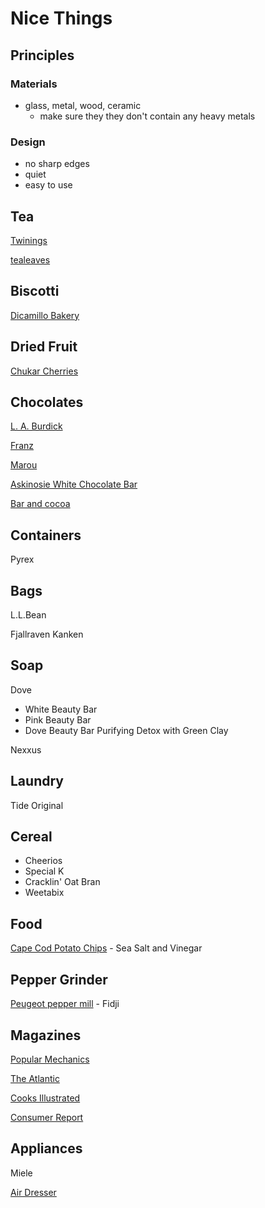 # Nice Things

## Principles

### Materials

- glass, metal, wood, ceramic
    - make sure they they don't contain any heavy metals

### Design

- no sharp edges
- quiet
- easy to use

## Tea

[Twinings](https://twiningsusa.com/)

[tealeaves](https://www.tealeaves.com/)

## Biscotti

[Dicamillo Bakery](https://www.dicamillobakery.com/)

## Dried Fruit

[Chukar Cherries](https://www.chukar.com/)

## Chocolates

[L. A. Burdick](https://www.burdickchocolate.com/)

[Franz](https://frans.com/)

[Marou](https://marouchocolate.com/)

[Askinosie White Chocolate Bar](https://askinosie.com/collections/white-chocolate-bars)

[Bar and cocoa](https://barandcocoa.com/)

## Containers

Pyrex

## Bags

L.L.Bean

Fjallraven Kanken

## Soap

Dove

- White Beauty Bar
- Pink Beauty Bar
- Dove Beauty Bar Purifying Detox with Green Clay

Nexxus

## Laundry

Tide Original

## Cereal

- Cheerios
- Special K
- Cracklin' Oat Bran
- Weetabix


## Food

[Cape Cod Potato Chips](https://www.capecodchips.com/)
    - Sea Salt and Vinegar

## Pepper Grinder

[Peugeot pepper mill](https://us.peugeot-saveurs.com/en_us/pepper-mills)
    - Fidji

## Magazines

[Popular Mechanics](https://www.popularmechanics.com/)

[The Atlantic](https://www.theatlantic.com/)

[Cooks Illustrated](https://www.cooksillustrated.com/)

[Consumer Report](https://www.consumerreports.org/)

## Appliances

Miele

[Air Dresser](https://www.samsung.com/us/air-dresser)
